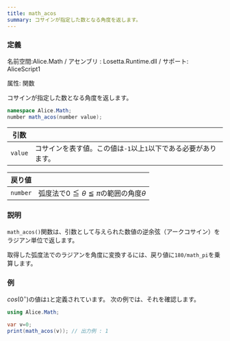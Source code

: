 ```yaml
---
title: math_acos
summary: コサインが指定した数となる角度を返します。
---
```


### 定義
名前空間:Alice.Math / アセンブリ : Losetta.Runtime.dll / サポート: AliceScript1

属性: 関数

コサインが指定した数となる角度を返します。

```cs title="AliceScript"
namespace Alice.Math;
number math_acos(number value);
```

|引数| |
|-|-|
|`value`|コサインを表す値。この値は`-1`以上`1`以下である必要があります。|

|戻り値| |
|-|-|
|`number`|弧度法で$0\leqq\theta\leqq\pi$の範囲の角度$\theta$|

### 説明
`math_acos()`関数は、引数として与えられた数値の逆余弦（アークコサイン）をラジアン単位で返します。

取得した弧度法でのラジアンを角度に変換するには、戻り値に`180/math_pi`を乗算します。

### 例
$cos(0^\circ)$の値は`1`と定義されています。
次の例では、それを確認します。

```cs title="AliceScript"
using Alice.Math;

var v=0;
print(math_acos(v)); // 出力例 : 1
```